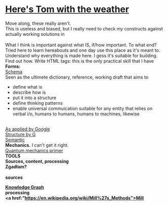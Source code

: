 # <a href="https://www.youtube.com/watch?v=r16GL3N4PdM">Here's Tom with the weather</a>
Move along, these really aren't.<br>This is useless and biased, but I really need to check my constructs against actually working solutions in <br>
<br>What I think is important against what IS, if/how important. To what end? Tried here to learn hereabouts and one day use this place as it's meant to. Understand why everything is made here. I gess it's suitable for building. Find out how. Write HTML tags: this is the only practical skill that I have<br> 
<b>Forms:</b><br>
<a href="https://schema.org/">Schema</a><br>
Seen as the ultimete dictionary, reference, working draft that aims to<br>
<ul><li>define what is</li>
<li>describe how is</li>
<li>put it into a structure</li>
<li>define thinking patterns</li>
<li>enable universal commuication suitable for any entity that relies on verbal i/o, humans to humans, humans to machines, likewise</li>
</UL>
<br>
<a href="https://developers.google.com/schemas/">As applied by Google</a><br>
<a href="https://developers.google.com/structured-data/">Structure by G</a><br>
<a href="http://semanticweb.org/wiki/Main_Page.html">Semantic</a>
<br>
<b>Mechanics.</b> I can't get it right. 
<br><a href="https://www.youtube.com/watch?v=JhHMJCUmq28">Quantum mechanics primer</a><br>
<B>TOOLS</B><BR>
<b>Sources, content, processing</b><br>
<b>Zgadłam?</br> <br>
<b>sources</b><br>

<a href="http://www.google.com/intl/es419/insidesearch/features/search/knowledge.html"><b>Knowledge Graph</b></a><BR>
<b>processing</b><BR>
<a href:"https://en.wikipedia.org/wiki/Mill%27s_Methods">Mill</a>


